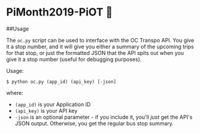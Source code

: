 # PiMonth2019-PiOT :rocket:

##Usage

The `oc.py` script can be used to interface with the OC Transpo API.  You give it a stop number, and it will give you either a summary of the upcoming trips for that stop, or just 
the formatted JSON that the API spits out when you give it a stop number (useful for debugging purposes).

Usage:

`$ python oc.py (app_id) (api_key) [-json]`

where:

* `(app_id)` is your Application ID
* `(api_key)` is your API key
* `-json` is an optional parameter - if you include it, you'll _just_ get the API's JSON output.  Otherwise, you get the regular bus stop summary.
